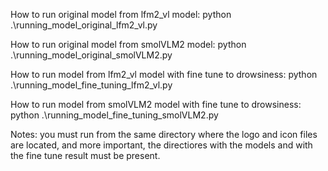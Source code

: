 How to run original model from lfm2_vl model:
python .\running_model_original_lfm2_vl.py

How to run original model from smolVLM2 model:
python .\running_model_original_smolVLM2.py

How to run model from lfm2_vl model with fine tune to drowsiness:
python .\running_model_fine_tuning_lfm2_vl.py

How to run model from smolVLM2 model with fine tune to drowsiness:
python .\running_model_fine_tuning_smolVLM2.py


Notes:
you must run from the same directory where the logo and icon files are located, and more important,
the directiores with the models and with the fine tune result must be present.
 